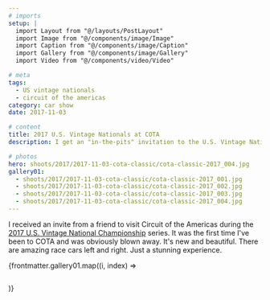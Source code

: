 ```yaml
---
# imports
setup: |
  import Layout from "@/layouts/PostLayout"
  import Image from "@/components/image/Image"
  import Caption from "@/components/image/Caption"
  import Gallery from "@/components/image/Gallery"
  import Video from "@/components/video/Video"

# meta
tags:
  - US vintage nationals
  - circuit of the americas
category: car show
date: 2017-11-03

# content
title: 2017 U.S. Vintage Nationals at COTA
description: I get an "in-the-pits" invitation to the U.S. Vintage National Championships

# photos
hero: shoots/2017/2017-11-03-cota-classic/cota-classic-2017_004.jpg
gallery01:
  - shoots/2017/2017-11-03-cota-classic/cota-classic-2017_001.jpg
  - shoots/2017/2017-11-03-cota-classic/cota-classic-2017_002.jpg
  - shoots/2017/2017-11-03-cota-classic/cota-classic-2017_003.jpg
  - shoots/2017/2017-11-03-cota-classic/cota-classic-2017_004.jpg
---
```


I received an invite from a friend to visit Circuit of the Americas during the [2017 U.S. Vintage National Championship](https://svra.com/race-results/2017-u-s-vintage-national-championship/) series. It was the first time I've been to COTA and was obviously blown away. It's new and beautiful. There are amazing race cars left and right. Just a stunning experience.

<div class="gallery">
    {frontmatter.gallery01.map((i, index) =>
        <Gallery file={i}>
            <figure>
                <picture>
                    <Image file={i} />
                </picture>
                <Caption file={i} showMeta={true}>
            </figure>
        </Gallery>
    )}
</div>